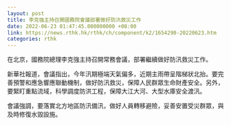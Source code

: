 ```yaml
---
layout: post
title: 李克強主持召開國務院會議部署做好防汛救災工作
date: 2022-06-23 01:47:45.000000000 +08:00
link: https://news.rthk.hk/rthk/ch/component/k2/1654290-20220623.htm
categories: rthk
---
```


在北京，國務院總理李克強主持召開常務會議，部署繼續做好防汛救災工作。

新華社報道，會議指出，今年汛期極端天氣偏多，近期主雨帶呈階梯狀北抬。要完善預警和應急響應聯動機制，做好防汛救災，保障人民群眾生命財產安全。另外，要緊盯重點流域，科學調度防洪工程，保障大江大河、大型水庫安全渡汛。

會議強調，要落實北方地區防汛備汛，做好人員轉移避險，妥善安置受災群眾，與及時修復水毀設施。
